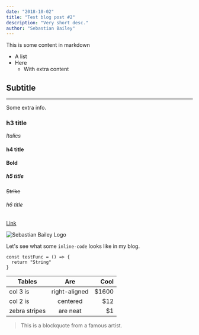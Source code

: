 ```yaml
---
date: "2018-10-02"
title: "Test blog post #2"
description: "Very short desc."
author: "Sebastian Bailey"
---
```




This is some content in markdown

* A list
* Here
  * With extra content

## Subtitle
---

Some extra info.


### h3 title

*Italics*

#### h4 title

**Bold**

##### h5 title

~~Strike~~

###### h6 title

[Link](http://sebastianbailey.co.uk)

![Sebastian Bailey Logo](/static/media/src/og-image.jpg)

Let's see what some `inline-code` looks like in my blog.

```
const testFunc = () => {
  return "String"
}
```

| Tables        | Are           | Cool  |
| ------------- |:-------------:| -----:|
| col 3 is      | right-aligned | $1600 |
| col 2 is      | centered      |   $12 |
| zebra stripes | are neat      |    $1 |

> This is a blockquote from a famous artist.

